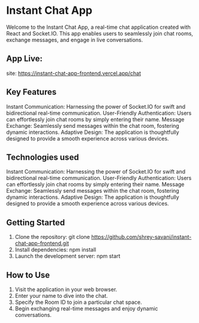  # Instant Chat App
Welcome to the Instant Chat App, a real-time chat application created with React and Socket.IO. This app enables users to seamlessly join chat rooms, exchange messages, and engage in live conversations.

## App Live:
site: https://instant-chat-app-frontend.vercel.app/chat

## Key Features
Instant Communication: Harnessing the power of Socket.IO for swift and bidirectional real-time communication.
User-Friendly Authentication: Users can effortlessly join chat rooms by simply entering their name.
Message Exchange: Seamlessly send messages within the chat room, fostering dynamic interactions.
Adaptive Design: The application is thoughtfully designed to provide a smooth experience across various devices.

## Technologies used
Instant Communication: Harnessing the power of Socket.IO for swift and bidirectional real-time communication.
User-Friendly Authentication: Users can effortlessly join chat rooms by simply entering their name.
Message Exchange: Seamlessly send messages within the chat room, fostering dynamic interactions.
Adaptive Design: The application is thoughtfully designed to provide a smooth experience across various devices.

## Getting Started
1. Clone the repository: git clone https://github.com/shrey-savani/instant-chat-app-frontend.git
2. Install dependencies: npm install
3. Launch the development server: npm start

## How to Use
1. Visit the application in your web browser.
2. Enter your name to dive into the chat.
3. Specify the Room ID to join a particular chat space.
4. Begin exchanging real-time messages and enjoy dynamic conversations.
